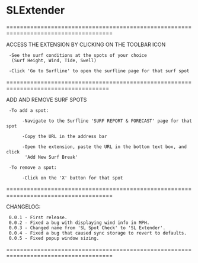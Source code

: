 # SLExtender

=====================================================================================

ACCESS THE EXTENSION BY CLICKING ON THE TOOLBAR ICON

     -See the surf conditions at the spots of your choice
      (Surf Height, Wind, Tide, Swell)
     
     -Click 'Go to Surfline' to open the surfline page for that surf spot

====================================================================================

ADD AND REMOVE SURF SPOTS

     -To add a spot:

          -Navigate to the Surfline 'SURF REPORT & FORECAST' page for that spot

          -Copy the URL in the address bar

          -Open the extension, paste the URL in the bottom text box, and click
           'Add New Surf Break'

     -To remove a spot:

          -Click on the 'X' button for that spot

=====================================================================================

CHANGELOG:

     0.0.1 - First release.
     0.0.2 - Fixed a bug with displaying wind info in MPH.
     0.0.3 - Changed name from 'SL Spot Check' to 'SL Extender'.
     0.0.4 - Fixed a bug that caused sync storage to revert to defaults. 
     0.0.5 - Fixed popup window sizing.

=====================================================================================
